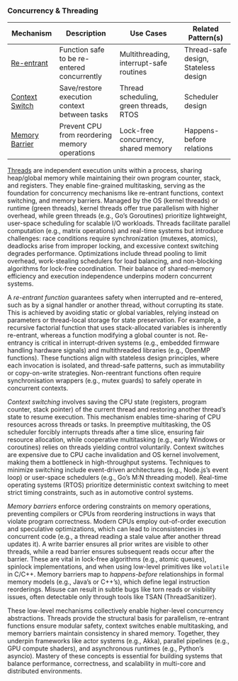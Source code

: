 
### Concurrency & Threading

| Mechanism | Description | Use Cases | Related Pattern(s) |
|--|--|--|--|
| [Re-entrant](./reentrant/) | Function safe to be re-entered concurrently | Multithreading, interrupt-safe routines | Thread-safe design, Stateless design |
| [Context Switch](./context/) | Save/restore execution context between tasks | Thread scheduling, green threads, RTOS | Scheduler design |
| [Memory Barrier](./barrier/) | Prevent CPU from reordering memory operations | Lock-free concurrency, shared memory | Happens-before relations |

[Threads](./THREADS.md) are independent execution units within a process, sharing heap/global memory while maintaining
their own program counter, stack, and registers. They enable fine-grained multitasking, serving as the foundation for
concurrency mechanisms like re-entrant functions, context switching, and memory barriers. Managed by the OS (kernel threads)
or runtime (green threads), kernel threads offer true parallelism with higher overhead, while green threads (e.g., Go’s Goroutines)
prioritize lightweight, user-space scheduling for scalable I/O workloads. Threads facilitate parallel computation (e.g., matrix
operations) and real-time systems but introduce challenges: race conditions require synchronization (mutexes, atomics), deadlocks
arise from improper locking, and excessive context switching degrades performance. Optimizations include thread pooling to limit
overhead, work-stealing schedulers for load balancing, and non-blocking algorithms for lock-free coordination. Their balance of
shared-memory efficiency and execution independence underpins modern concurrent systems.

A *re-entrant function* guarantees safety when interrupted and re-entered, such as by a signal handler or another thread, without
corrupting its state. This is achieved by avoiding static or global variables, relying instead on parameters or thread-local storage
for state preservation. For example, a recursive factorial function that uses stack-allocated variables is inherently re-entrant,
whereas a function modifying a global counter is not. Re-entrancy is critical in interrupt-driven systems (e.g., embedded firmware
handling hardware signals) and multithreaded libraries (e.g., OpenMP functions). These functions align with stateless design
principles, where each invocation is isolated, and thread-safe patterns, such as immutability or copy-on-write strategies.
Non-reentrant functions often require synchronisation wrappers (e.g., mutex guards) to safely operate in concurrent contexts.  

*Context switching* involves saving the CPU state (registers, program counter, stack pointer) of the current thread and restoring
another thread’s state to resume execution. This mechanism enables time-sharing of CPU resources across threads or tasks. In
preemptive multitasking, the OS scheduler forcibly interrupts threads after a time slice, ensuring fair resource allocation,
while cooperative multitasking (e.g., early Windows or coroutines) relies on threads yielding control voluntarily. Context
switches are expensive due to CPU cache invalidation and OS kernel involvement, making them a bottleneck in high-throughput
systems. Techniques to minimize switching include event-driven architectures (e.g., Node.js’s event loop) or user-space schedulers
(e.g., Go’s M:N threading model). Real-time operating systems (RTOS) prioritize deterministic context switching to meet strict
timing constraints, such as in automotive control systems.  

*Memory barriers* enforce ordering constraints on memory operations, preventing compilers or CPUs from reordering instructions in
ways that violate program correctness. Modern CPUs employ out-of-order execution and speculative optimizations, which can lead to
inconsistencies in concurrent code (e.g., a thread reading a stale value after another thread updates it). A write barrier ensures
all prior writes are visible to other threads, while a read barrier ensures subsequent reads occur after the barrier. These are
vital in lock-free algorithms (e.g., atomic queues), spinlock implementations, and when using low-level primitives like `volatile`
in C/C++. Memory barriers map to *happens-before* relationships in formal memory models (e.g., Java’s or C++’s), which define legal
instruction reorderings. Misuse can result in subtle bugs like torn reads or visibility issues, often detectable only through tools
like TSAN (ThreadSanitizer).  

These low-level mechanisms collectively enable higher-level concurrency abstractions. Threads provide the structural basis for
parallelism, re-entrant functions ensure modular safety, context switches enable multitasking, and memory barriers maintain
consistency in shared memory. Together, they underpin frameworks like actor systems (e.g., Akka), parallel pipelines (e.g., GPU
compute shaders), and asynchronous runtimes (e.g., Python’s asyncio). Mastery of these concepts is essential for building systems
that balance performance, correctness, and scalability in multi-core and distributed environments.

